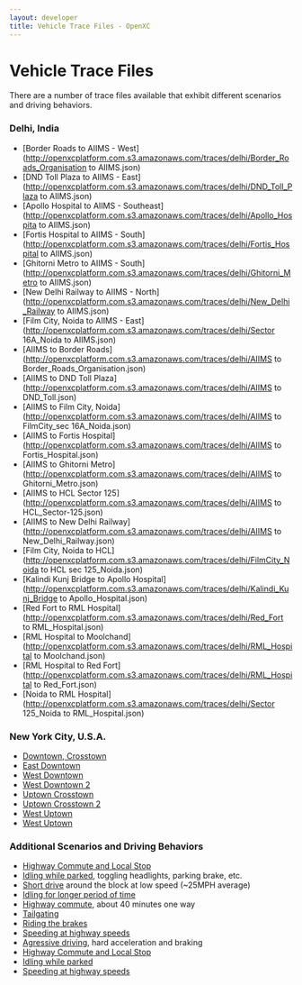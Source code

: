 ```yaml
---
layout: developer
title: Vehicle Trace Files - OpenXC
---
```


<div class="page-header">
    <h1>Vehicle Trace Files</h1>
</div>

There are a number of trace files available that exhibit different scenarios and
driving behaviors.

<div class="page-header">
    <h3 id="delhi">Delhi, India</h3>
</div>

* [Border Roads to AIIMS - West](http://openxcplatform.com.s3.amazonaws.com/traces/delhi/Border_Roads_Organisation to AIIMS.json)
* [DND Toll Plaza to AIIMS - East](http://openxcplatform.com.s3.amazonaws.com/traces/delhi/DND_Toll_Plaza to AIIMS.json)
* [Apollo Hospital to AIIMS - Southeast](http://openxcplatform.com.s3.amazonaws.com/traces/delhi/Apollo_Hospita to AIIMS.json)
* [Fortis Hospital to AIIMS - South](http://openxcplatform.com.s3.amazonaws.com/traces/delhi/Fortis_Hospital to AIIMS.json)
* [Ghitorni Metro to AIIMS - South](http://openxcplatform.com.s3.amazonaws.com/traces/delhi/Ghitorni_Metro to AIIMS.json)
* [New Delhi Railway to AIIMS - North](http://openxcplatform.com.s3.amazonaws.com/traces/delhi/New_Delhi_Railway to AIIMS.json)
* [Film City, Noida to AIIMS - East](http://openxcplatform.com.s3.amazonaws.com/traces/delhi/Sector 16A_Noida to AIIMS.json)
* [AIIMS to Border Roads](http://openxcplatform.com.s3.amazonaws.com/traces/delhi/AIIMS to Border_Roads_Organisation.json)
* [AIIMS to DND Toll Plaza](http://openxcplatform.com.s3.amazonaws.com/traces/delhi/AIIMS to DND_Toll.json)
* [AIIMS to Film City, Noida](http://openxcplatform.com.s3.amazonaws.com/traces/delhi/AIIMS to FilmCity_sec 16A_Noida.json)
* [AIIMS to Fortis Hospital](http://openxcplatform.com.s3.amazonaws.com/traces/delhi/AIIMS to Fortis_Hospital.json)
* [AIIMS to Ghitorni Metro](http://openxcplatform.com.s3.amazonaws.com/traces/delhi/AIIMS to Ghitorni_Metro.json)
* [AIIMS to HCL Sector 125](http://openxcplatform.com.s3.amazonaws.com/traces/delhi/AIIMS to HCL_Sector-125.json)
* [AIIMS to New Delhi Railway](http://openxcplatform.com.s3.amazonaws.com/traces/delhi/AIIMS to New_Delhi_Railway.json)
* [Film City, Noida to HCL](http://openxcplatform.com.s3.amazonaws.com/traces/delhi/FilmCity_Noida to HCL sec 125_Noida.json)
* [Kalindi Kunj Bridge to Apollo Hospital](http://openxcplatform.com.s3.amazonaws.com/traces/delhi/Kalindi_Kunj_Bridge to Apollo_Hospital.json)
* [Red Fort to RML Hospital](http://openxcplatform.com.s3.amazonaws.com/traces/delhi/Red_Fort to RML_Hospital.json)
* [RML Hospital to Moolchand](http://openxcplatform.com.s3.amazonaws.com/traces/delhi/RML_Hospital to Moolchand.json)
* [RML Hospital to Red Fort](http://openxcplatform.com.s3.amazonaws.com/traces/delhi/RML_Hospital to Red_Fort.json)
* [Noida to RML Hospital](http://openxcplatform.com.s3.amazonaws.com/traces/delhi/Sector 125_Noida to RML_Hospital.json)

<div class="page-header">
    <h3 id="new-york-city">New York City, U.S.A.</h3>
</div>

* [Downtown, Crosstown](http://openxcplatform.com.s3.amazonaws.com/traces/nyc/downtown-crosstown.json)
* [East Downtown](http://openxcplatform.com.s3.amazonaws.com/traces/nyc/downtown-east.json)
* [West Downtown](http://openxcplatform.com.s3.amazonaws.com/traces/nyc/downtown-west2.json)
* [West Downtown 2](http://openxcplatform.com.s3.amazonaws.com/traces/nyc/downtown-west.json)
* [Uptown Crosstown](http://openxcplatform.com.s3.amazonaws.com/traces/nyc/uptown-crossdown.json)
* [Uptown Crosstown 2](http://openxcplatform.com.s3.amazonaws.com/traces/nyc/uptown-crosstown.json)
* [West Uptown ](http://openxcplatform.com.s3.amazonaws.com/traces/nyc/uptown-west2.json)
* [West Uptown](http://openxcplatform.com.s3.amazonaws.com/traces/nyc/uptown-west.json)

<div class="page-header">
    <h3 id="scenarios-and-behaviors">Additional Scenarios and Driving Behaviors</h3>
</div>

* [Highway Commute and Local Stop](http://openxcplatform.com.s3.amazonaws.com/traces/localwithgps.json)
* [Idling while parked][idling while parked], toggling headlights, parking brake, etc.
* [Short drive][short drive] around the block at low speed (~25MPH average)
* [Idling for longer period of time][idling2]
* [Highway commute][], about 40 minutes one way
* [Tailgating][]
* [Riding the brakes][]
* [Speeding at highway speeds][speeding]
* [Agressive driving][], hard acceleration and braking
* [Highway Commute and Local Stop](http://s3.amazonaws.com/openxcplatform.com/traces/localwithgps-uncompressed.json)
* [Idling while parked](http://s3.amazonaws.com/openxcplatform.com/traces/parked-uncompressed.json)
* [Speeding at highway speeds](http://s3.amazonaws.com/openxcplatform.com/traces/highway-speeding-uncompressed.json)

[short drive]: https://s3.amazonaws.com/openxcplatform.com/driving.json
[idling while parked]: https://s3.amazonaws.com/openxcplatform.com/parked.json
[idling2]: https://s3.amazonaws.com/openxcplatform.com/traces/idling.json
[Highway commute]: https://s3.amazonaws.com/openxcplatform.com/traces/commute.json
[Tailgating]: https://s3.amazonaws.com/openxcplatform.com/traces/tailgating.json
[Riding the brakes]: https://s3.amazonaws.com/openxcplatform.com/traces/riding-brakes.json
[speeding]: https://s3.amazonaws.com/openxcplatform.com/traces/highway-speeding.json
[Agressive driving]:https://s3.amazonaws.com/openxcplatform.com/traces/aggressive-driving.json
